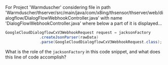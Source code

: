 For Project 'Warmduscher' considering file in path 'Warmduscher/thserver/src/main/java/com/x8ing/thsensor/thserver/web/dialogflow/DialogFlowWebhookController.java' with name 'DialogFlowWebhookController.java' where below a part of it is displayed... 

```java
GoogleCloudDialogflowCxV3WebhookRequest request = jacksonFactory
               .createJsonParser(rawData)
               .parse(GoogleCloudDialogflowCxV3WebhookRequest.class);
```

What is the role of the `jacksonFactory` in this code snippet, and what does this line of code accomplish?